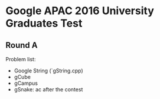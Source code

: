 # Google APAC 2016 University Graduates Test

## Round A

Problem list:

*   Google String (`gString.cpp)
*   gCube
*   gCampus
*   gSnake: ac after the contest
